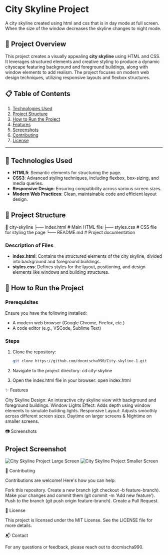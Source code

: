 # City Skyline Project
A city skyline created using html and css that is in day mode at full screen. When the size of the window decreases the skyline changes to night mode.

## 🚀 Project Overview
This project creates a visually appealing **city skyline** using HTML and CSS. It leverages structured elements and creative styling to produce a dynamic cityscape featuring background and foreground buildings, along with window elements to add realism. The project focuses on modern web design techniques, utilizing responsive layouts and flexbox structures.

## 📋 Table of Contents
1. [Technologies Used](#-technologies-used)
2. [Project Structure](#-project-structure)
3. [How to Run the Project](#-how-to-run-the-project)
4. [Features](#-features)
5. [Screenshots](#-screenshots)
6. [Contributing](#-contributing)
7. [License](#-license)

---

## 🔧 Technologies Used
- **HTML5**: Semantic elements for structuring the page.
- **CSS3**: Advanced styling techniques, including flexbox, box-sizing, and media queries.
- **Responsive Design**: Ensuring compatibility across various screen sizes.
- **Modern Web Practices**: Clean, maintainable code and efficient layout design.

## 📁 Project Structure

📂 city-skyline ├── index.html # Main HTML file ├── styles.css # CSS file for styling the page └── README.md # Project documentation


### Description of Files
- **index.html**: Contains the structured elements of the city skyline, divided into background and foreground buildings.
- **styles.css**: Defines styles for the layout, positioning, and design elements like windows and building structures.

## 🚀 How to Run the Project

### Prerequisites
Ensure you have the following installed:
- A modern web browser (Google Chrome, Firefox, etc.)
- A code editor (e.g., VSCode, Sublime Text)

### Steps
1. Clone the repository:
   ```bash
   git clone https://github.com/docmischa990/City-skyline-1.git

2. Navigate to the project directory:
   cd city-skyline

3. Open the index.html file in your browser:
   open index.html


✨ Features

City Skyline Design: An interactive city skyline view with background and foreground buildings.
Window Lights Effect: Adds depth using window elements to simulate building lights.
Responsive Layout: Adjusts smoothly across different screen sizes. Daytime on larger screens & Nightime on smaller screens.


📷 Screenshots

## Project Screenshot

![City Skyline Project Large Screen](.images/city-skyline-img1.png)
![City Skyline Project Smaller Screen](.images/city-skyline-img2.png)


🤝 Contributing

Contributions are welcome! Here's how you can help:

Fork this repository.
Create a new branch (git checkout -b feature-branch).
Make your changes and commit them (git commit -m 'Add new feature').
Push to the branch (git push origin feature-branch).
Create a Pull Request.


📄 License

This project is licensed under the MIT License. See the LICENSE file for more details.


📬 Contact

For any questions or feedback, please reach out to docmischa990.

